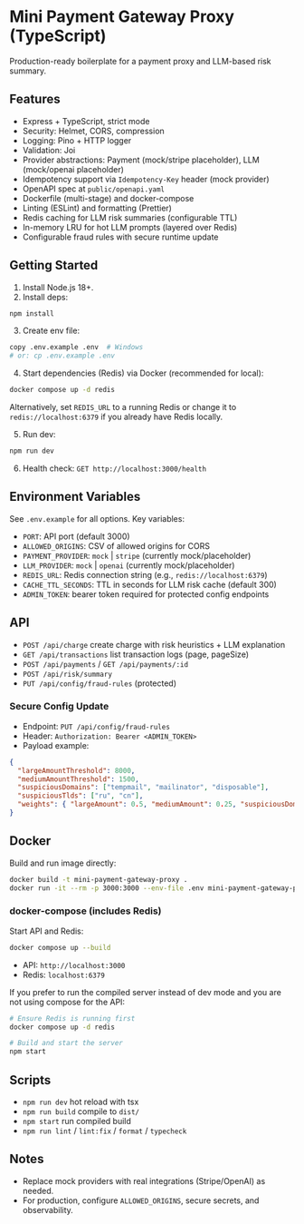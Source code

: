 # Mini Payment Gateway Proxy (TypeScript)

Production-ready boilerplate for a payment proxy and LLM-based risk summary.

## Features
- Express + TypeScript, strict mode
- Security: Helmet, CORS, compression
- Logging: Pino + HTTP logger
- Validation: Joi
- Provider abstractions: Payment (mock/stripe placeholder), LLM (mock/openai placeholder)
- Idempotency support via `Idempotency-Key` header (mock provider)
- OpenAPI spec at `public/openapi.yaml`
- Dockerfile (multi-stage) and docker-compose
- Linting (ESLint) and formatting (Prettier)
- Redis caching for LLM risk summaries (configurable TTL)
- In-memory LRU for hot LLM prompts (layered over Redis)
- Configurable fraud rules with secure runtime update

## Getting Started
1. Install Node.js 18+.
2. Install deps:
```bash
npm install
```
3. Create env file:
```bash
copy .env.example .env  # Windows
# or: cp .env.example .env
```
4. Start dependencies (Redis) via Docker (recommended for local):
```bash
docker compose up -d redis
```
Alternatively, set `REDIS_URL` to a running Redis or change it to `redis://localhost:6379` if you already have Redis locally.

5. Run dev:
```bash
npm run dev
```
6. Health check: `GET http://localhost:3000/health`

## Environment Variables
See `.env.example` for all options. Key variables:
- `PORT`: API port (default 3000)
- `ALLOWED_ORIGINS`: CSV of allowed origins for CORS
- `PAYMENT_PROVIDER`: `mock` | `stripe` (currently mock/placeholder)
- `LLM_PROVIDER`: `mock` | `openai` (currently mock/placeholder)
- `REDIS_URL`: Redis connection string (e.g., `redis://localhost:6379`)
- `CACHE_TTL_SECONDS`: TTL in seconds for LLM risk cache (default 300)
- `ADMIN_TOKEN`: bearer token required for protected config endpoints

## API
- `POST /api/charge` create charge with risk heuristics + LLM explanation
- `GET /api/transactions` list transaction logs (page, pageSize)
- `POST /api/payments` / `GET /api/payments/:id`
- `POST /api/risk/summary`
- `PUT /api/config/fraud-rules` (protected)

### Secure Config Update
- Endpoint: `PUT /api/config/fraud-rules`
- Header: `Authorization: Bearer <ADMIN_TOKEN>`
- Payload example:
```json
{
  "largeAmountThreshold": 8000,
  "mediumAmountThreshold": 1500,
  "suspiciousDomains": ["tempmail", "mailinator", "disposable"],
  "suspiciousTlds": ["ru", "cn"],
  "weights": { "largeAmount": 0.5, "mediumAmount": 0.25, "suspiciousDomain": 0.35 }
}
```

## Docker
Build and run image directly:
```bash
docker build -t mini-payment-gateway-proxy .
docker run -it --rm -p 3000:3000 --env-file .env mini-payment-gateway-proxy
```

### docker-compose (includes Redis)
Start API and Redis:
```bash
docker compose up --build
```
- API: `http://localhost:3000`
- Redis: `localhost:6379`

If you prefer to run the compiled server instead of dev mode and you are not using compose for the API:
```bash
# Ensure Redis is running first
docker compose up -d redis

# Build and start the server
npm start
```

## Scripts
- `npm run dev` hot reload with tsx
- `npm run build` compile to `dist/`
- `npm start` run compiled build
- `npm run lint` / `lint:fix` / `format` / `typecheck`

## Notes
- Replace mock providers with real integrations (Stripe/OpenAI) as needed.
- For production, configure `ALLOWED_ORIGINS`, secure secrets, and observability.
